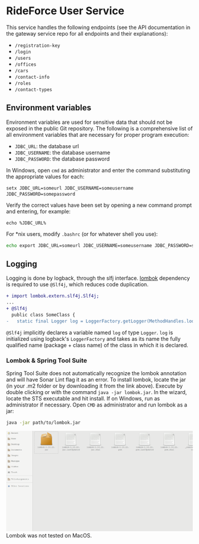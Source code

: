 # RideForce User Service

This service handles the following endpoints (see the API documentation in the gateway service repo for all endpoints and their explanations):

- `/registration-key`
- `/login`
- `/users`
- `/offices`
- `/cars`
- `/contact-info`
- `/roles`
- `/contact-types`

## Environment variables

Environment variables are used for sensitive data that should not be exposed in the public Git repository. The following is a comprehensive list of all environment variables that are necessary for proper program execution:

- `JDBC_URL`: the database url
- `JDBC_USERNAME`: the database username
- `JDBC_PASSWORD`: the database password

In Windows, open `cmd` as administrator and enter the command substituting the appropriate values for each:

```
setx JDBC_URL=someurl JDBC_USERNAME=someusername JDBC_PASSWORD=somepassword
```
Verify the correct values have been set by opening a new command prompt and entering, for example:
```
echo %JDBC_URL%
```
For *nix users, modify `.bashrc` (or for whatever shell you use):
```bash
echo export JDBC_URL=someurl JDBC_USERNAME=someusername JDBC_PASSWORD=somepassword >> .bashrc && exec bash 
```

## Logging
Logging is done by logback, through the slfj interface. [lombok](https://projectlombok.org/download) dependency is required to use `@Slf4j`, which reduces code duplication.
```diff
+ import lombok.extern.slf4j.Slf4j;
...
+ @Slf4j
  public class SomeClass {
-   static final Logger log = LoggerFactory.getLogger(MethodHandles.lookup().lookupClass());
```
`@Slf4j` implicitly declares a variable named `log` of type `Logger`. `log` is initialized using logback's `LoggerFactory` and takes as its name the fully qualified name (package + class name) of the class in which it is declared. 

### Lombok & Spring Tool Suite
Spring Tool Suite does not automatically recognize the lombok annotation and will have Sonar Lint flag it as an error. To install lombok, locate the jar (in your .m2 folder or by downloading it from the link above). Execute by double clicking or with the command `java -jar lombok.jar`. In the wizard, locate the STS executable and hit install. If on Windows, run as administrator if necessary. Open `CMD` as administrator and run lombok as a jar:
```bash
java -jar path/to/lombok.jar
```
![Alt Text](src/main/resources/lombok-install.gif)
Lombok was not tested on MacOS.


